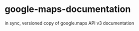 google-maps-documentation
=========================

in sync, versioned copy of google.maps API v3 documentation
